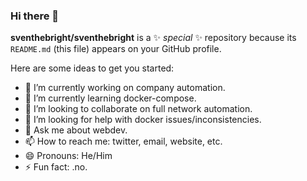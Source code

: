 ### Hi there 👋

**sventhebright/sventhebright** is a ✨ _special_ ✨ repository because its `README.md` (this file) appears on your GitHub profile.

Here are some ideas to get you started:

- 🔭 I’m currently working on company automation.
- 🌱 I’m currently learning docker-compose.
- 👯 I’m looking to collaborate on full network automation.
- 🤔 I’m looking for help with docker issues/inconsistencies.
- 💬 Ask me about webdev.
- 📫 How to reach me: twitter, email, website, etc.
- 😄 Pronouns: He/Him
- ⚡ Fun fact: .no.
